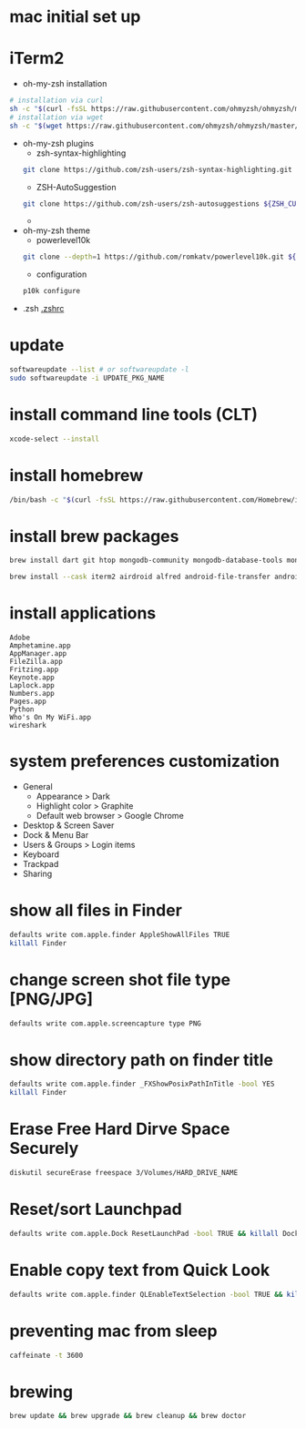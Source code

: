 # mac initial set up

# iTerm2
- oh-my-zsh installation
```bash
# installation via curl
sh -c "$(curl -fsSL https://raw.githubusercontent.com/ohmyzsh/ohmyzsh/master/tools/install.sh)"
# installation via wget
sh -c "$(wget https://raw.githubusercontent.com/ohmyzsh/ohmyzsh/master/tools/install.sh -O -)"

```
- oh-my-zsh plugins
  - zsh-syntax-highlighting
  ```zsh
  git clone https://github.com/zsh-users/zsh-syntax-highlighting.git ${ZSH_CUSTOM:-~/.oh-my-zsh/custom}/plugins/zsh-syntax-highlighting
  ```
  - ZSH-AutoSuggestion
  ```zsh
  git clone https://github.com/zsh-users/zsh-autosuggestions ${ZSH_CUSTOM:-~/.oh-my-zsh/custom}/plugins/zsh-autosuggestions
  ```
  - 
- oh-my-zsh theme
  - powerlevel10k
  ```zsh
  git clone --depth=1 https://github.com/romkatv/powerlevel10k.git ${ZSH_CUSTOM:-$HOME/.oh-my-zsh/custom}/themes/powerlevel10k
  ```
    - configuration
  ```zsh
  p10k configure
  ```
- .zsh
  [.zshrc](https://github.com/lanuxos/zshrc.git)

# update
```zsh
softwareupdate --list # or softwareupdate -l
sudo softwareupdate -i UPDATE_PKG_NAME
```

# install command line tools (CLT)
```zsh
xcode-select --install
```

# install homebrew
```zsh
/bin/bash -c "$(curl -fsSL https://raw.githubusercontent.com/Homebrew/install/HEAD/install.sh)"
```

# install brew packages
```zsh
brew install dart git htop mongodb-community mongodb-database-tools mongosh nmap node speedtest-cli thefuck tldr wget youtube-dl zsh
```

```zsh
brew install --cask iterm2 airdroid alfred android-file-transfer android-studio anydesk authy avast-security db-browser-for-sqlite docker droidid firefox google-chrome keepassxc mamp mongodb-compass-isolated-edition mysqlworkbench postman rectangle sequel-pro spectacle sublime-text teamviewer the-unarchiver thonny transmission unified-remote vlc virtualbox visual-studio-code wechat whatsapp foobar2000
```

# install applications
```
Adobe
Amphetamine.app
AppManager.app
FileZilla.app
Fritzing.app
Keynote.app
Laplock.app
Numbers.app
Pages.app
Python
Who's On My WiFi.app
wireshark
```

# system preferences customization
- General
  - Appearance > Dark
  - Highlight color > Graphite
  - Default web browser > Google Chrome
- Desktop & Screen Saver
- Dock & Menu Bar
- Users & Groups > Login items
- Keyboard
- Trackpad
- Sharing

# show all files in Finder
```zsh
defaults write com.apple.finder AppleShowAllFiles TRUE
killall Finder
```

# change screen shot file type [PNG/JPG]
```zsh
defaults write com.apple.screencapture type PNG
```

# show directory path on finder title
```zsh
defaults write com.apple.finder _FXShowPosixPathInTitle -bool YES
killall Finder
```

# Erase Free Hard Dirve Space Securely
```zsh
diskutil secureErase freespace 3/Volumes/HARD_DRIVE_NAME
```

# Reset/sort Launchpad
```zsh
defaults write com.apple.Dock ResetLaunchPad -bool TRUE && killall Dock
```

# Enable copy text from Quick Look
```zsh
defaults write com.apple.finder QLEnableTextSelection -bool TRUE && killall Finder
```

# preventing mac from sleep
```zsh
caffeinate -t 3600
```

# brewing
```zsh
brew update && brew upgrade && brew cleanup && brew doctor
```


